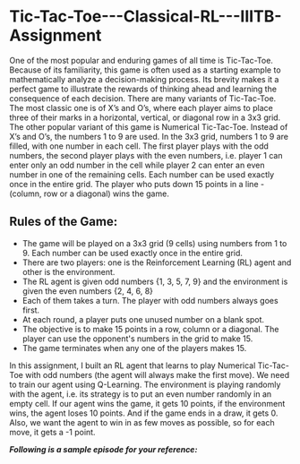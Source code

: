 # Tic-Tac-Toe---Classical-RL---IIITB-Assignment

One of the most popular and enduring games of all time is Tic-Tac-Toe. Because of its familiarity, this game is often used as a starting example to mathematically 
analyze a decision-making process. Its brevity makes it a perfect game to illustrate the rewards of thinking ahead and learning the consequence of each decision.
There are many variants of Tic-Tac-Toe. The most classic one is of X’s and O’s, where each player aims to place three of their marks in a horizontal, vertical, or 
diagonal row in a 3x3 grid.
The other popular variant of this game is Numerical Tic-Tac-Toe. Instead of X’s and O’s, the numbers 1 to 9 are used. In the 3x3 grid, numbers 1 to 9 are filled, 
with one number in each cell. The first player plays with the odd numbers, the second player plays with the even numbers, i.e. player 1 can enter only an odd number 
in the cell while player 2 can enter an even number in one of the remaining cells. Each number can be used exactly once in the entire grid. The player who puts down 
15 points in a line - (column, row or a diagonal) wins the game. 

## Rules of the Game:
* The game will be played on a 3x3 grid (9 cells) using numbers from 1 to 9. Each number can be used exactly once in the entire grid.
* There are two players: one is the Reinforcement Learning (RL) agent and other is the environment.
* The RL agent is given odd numbers {1, 3, 5, 7, 9} and the environment is given the even numbers {2, 4, 6, 8}
* Each of them takes a turn. The player with odd numbers always goes first.
* At each round, a player puts one unused number on a blank spot.
* The objective is to make 15 points in a row, column or a diagonal. The player can use the opponent's numbers in the grid to make 15.
* The game terminates when any one of the players makes 15.

In this assignment, I built an RL agent that learns to play Numerical Tic-Tac-Toe with odd numbers (the agent will always make the first move). We need to train our agent 
using Q-Learning. The environment is playing randomly with the agent, i.e. its strategy is to put an even number randomly in an empty cell. If our agent wins the game, it
gets 10 points, if the environment wins, the agent loses 10 points. And if the game ends in a draw, it gets 0. Also, we want the agent to win in as few moves as possible, 
so for each move, it gets a -1 point.

***Following is a sample episode for your reference:***
